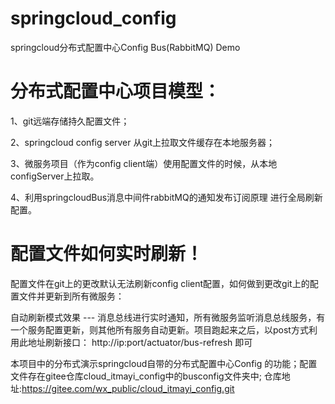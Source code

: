 # springcloud_config
springcloud分布式配置中心Config Bus(RabbitMQ) Demo

# 分布式配置中心项目模型：

1、git远端存储持久配置文件；

2、springcloud config server 从git上拉取文件缓存在本地服务器；

3、微服务项目（作为config client端）使用配置文件的时候，从本地configServer上拉取。

4、利用springcloudBus消息中间件rabbitMQ的通知发布订阅原理 进行全局刷新配置。

# 配置文件如何实时刷新！
配置文件在git上的更改默认无法刷新config client配置，如何做到更改git上的配置文件并更新到所有微服务：

自动刷新模式效果 --- 消息总线进行实时通知，所有微服务监听消息总线服务，有一个服务配置更新，则其他所有服务自动更新。项目跑起来之后，以post方式利用此地址刷新接口： http://ip:port/actuator/bus-refresh 即可


本项目中的分布式演示springcloud自带的分布式配置中心Config 的功能；配置文件存在gitee仓库cloud_itmayi_config中的busconfig文件夹中;
仓库地址:https://gitee.com/wx_public/cloud_itmayi_config.git


